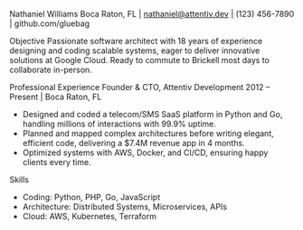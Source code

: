 Nathaniel Williams
Boca Raton, FL | nathaniel@attentiv.dev | (123) 456-7890 | github.com/gluebag

Objective
Passionate software architect with 18 years of experience designing and coding scalable systems, eager to deliver innovative solutions at Google Cloud. Ready to commute to Brickell most days to collaborate in-person.

Professional Experience
Founder & CTO, Attentiv Development
2012 – Present | Boca Raton, FL
- Designed and coded a telecom/SMS SaaS platform in Python and Go, handling millions of interactions with 99.9% uptime.
- Planned and mapped complex architectures before writing elegant, efficient code, delivering a $7.4M revenue app in 4 months.
- Optimized systems with AWS, Docker, and CI/CD, ensuring happy clients every time.

Skills
- Coding: Python, PHP, Go, JavaScript
- Architecture: Distributed Systems, Microservices, APIs
- Cloud: AWS, Kubernetes, Terraform
